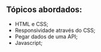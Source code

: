 ## Tópicos abordados:
- HTML e CSS;
- Responsividade através do CSS;
- Pegar dados de uma API;
- Javascript;